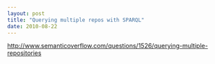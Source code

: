 ```yaml
---
layout: post
title: "Querying multiple repos with SPARQL"
date: 2010-08-22
---
```


<a href="http://www.semanticoverflow.com/questions/1526/querying-multiple-repositories">http://www.semanticoverflow.com/questions/1526/querying-multiple-repositories</a>
